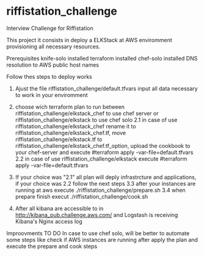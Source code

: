# riffistation_challenge
Interview Challenge for Riffistation

This project it consists in deploy a ELKStack at AWS enviromment provisioning all necessary resources.

Prerequisites
	knife-solo installed
	terraform installed
	chef-solo installed
	DNS resolution to AWS public host names

Follow thes steps to deploy works

1. Ajust the file riffistation_challenge/default.tfvars input all data necessary to work in your enviromment

2. choose wich terraform plan to run between riffistation_challenge/elkstack_chef to use chef server or riffistation_challenge/elkstack to use chef solo
	2.1 in case of use riffistation_challenge/elkstack_chef rename it to riffistation_challenge/elkstack_chef.tf, move riffistation_challenge/elkstack.tf to riffistation_challenge/elkstack_chef.tf_option, upload the cookbook to your chef-server and execute #terraform apply -var-file=default.tfvars
	2.2 in case of use riffistation_challenge/elkstack execute #terraform apply -var-file=default.tfvars
3. If your choice was "2.1" all plan will deply infrastrcture and applications, if your choice was 2.2 follow the next steps
	3.3 after your instances are running at aws execute ./riffistation_challenge/prepare.sh
	3.4 when prepare finish execut ./riffistation_challenge/cook.sh
4. After all kibana are accessible to in http://kibana_pub.challenge.aws.com/ and Logstash is receiving Kibana's Nginx access log

Improovments TO DO
 In case to use chef solo, will be better to automate some steps like check if AWS instances are running after apply the plan and execute the prepare and cook steps

